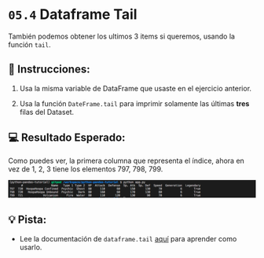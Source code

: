 # `05.4` Dataframe Tail

También podemos obtener los ultimos 3 items si queremos, usando la función `tail`.

## 📝 Instrucciones:

1. Usa la misma variable de DataFrame que usaste en el ejercicio anterior.

2. Usa la función `DateFrame.tail` para imprimir solamente las últimas **tres** filas del Dataset.

## 💻 Resultado Esperado:

Como puedes ver, la primera columna que representa el índice, ahora en vez de 1, 2, 3 tiene los elementos 797, 798, 799.
 
![Resultado esperado](../../assets/tail.png)

## 💡 Pista: 

- Lee la documentación de `dataframe.tail` [aquí](https://pandas.pydata.org/docs/reference/api/pandas.DataFrame.tail.html) para aprender como usarlo.
